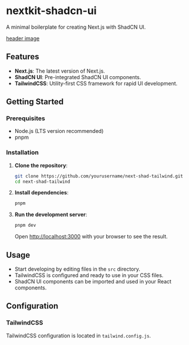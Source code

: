 #  nextkit-shadcn-ui 

A minimal boilerplate for creating Next.js  with ShadCN UI.


[header image](https://postimg.cc/kBc648tV](https://i.postimg.cc/P5GmSQXM/kit01.png))

## Features

- **Next.js**: The latest version of Next.js.
- **ShadCN UI**: Pre-integrated ShadCN UI components.
- **TailwindCSS**: Utility-first CSS framework for rapid UI development.

## Getting Started

### Prerequisites

- Node.js (LTS version recommended)
- pnpm

### Installation

1. **Clone the repository**:

    ```bash
    git clone https://github.com/yourusername/next-shad-tailwind.git
    cd next-shad-tailwind
    ```

2. **Install dependencies**:

    ```bash
    pnpm 
    ```

3. **Run the development server**:

    ```bash
    pnpm dev
    ```

    Open [http://localhost:3000](http://localhost:3000) with your browser to see the result.

## Usage

- Start developing by editing files in the `src` directory.
- TailwindCSS is configured and ready to use in your CSS files.
- ShadCN UI components can be imported and used in your React components.

## Configuration

### TailwindCSS

TailwindCSS configuration is located in `tailwind.config.js`.


